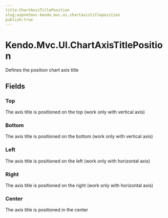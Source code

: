 ```yaml
---
title:ChartAxisTitlePosition
slug:aspnetmvc-kendo.mvc.ui.chartaxistitleposition
publish:true
---
```


# Kendo.Mvc.UI.ChartAxisTitlePosition
Defines the position chart axis title

## Fields
### Top
The axis title is positioned on the top (work only with vertical axis)
### Bottom
The axis title is positioned on the bottom (work only with vertical axis)
### Left
The axis title is positioned on the left (work only with horizontal axis)
### Right
The axis title is positioned on the right (work only with horizontal axis)
### Center
The axis title is positioned in the center




